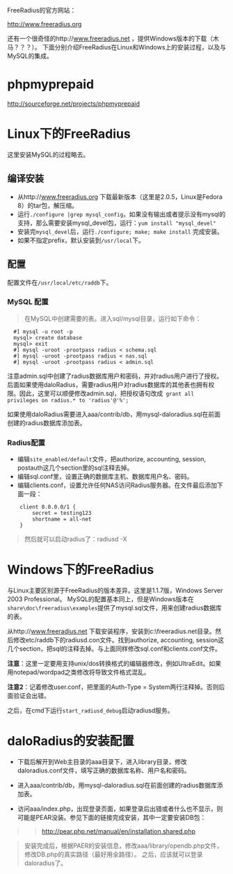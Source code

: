 FreeRadius的官方网站：

http://www.freeradius.org

还有一个很奇怪的http://www.freeradius.net ，提供Windows版本的下载（木马？？？）。
下面分别介绍FreeRadius在Linux和Windows上的安装过程，以及与MySQL的集成。

# phpmyprepaid #
http://sourceforge.net/projects/phpmyprepaid

# Linux下的FreeRadius #

这里安装MySQL的过程略去。

## 编译安装 ##

  * 从http://www.freeradius.org 下载最新版本（这里是2.0.5，Linux是Fedora 8）的tar包，解压缩。
  * 运行`./configure |grep mysql_config`，如果没有输出或者提示没有mysql的支持，那么需要安装mysql\_devel包，运行：`yum install "mysql_devel"`
  * 安装完`mysql_devel`后，运行`./configure; make; make install` 完成安装。
  * 如果不指定prefix，默认安装到`/usr/local`下。

## 配置 ##

配置文件在`/usr/local/etc/raddb`下。

### MySQL 配置 ###

> 在MySQL中创建需要的表。进入sql/mysql目录，运行如下命令：
```
  #] mysql -u root -p 
  mysql> create database 
  mysql> exit
  #] mysql -uroot -prootpass radius < schema.sql
  #] mysql -uroot -prootpass radius < nas.sql
  #] mysql -uroot -prootpass radius < admin.sql
```
注意admin.sql中创建了radius数据库用户和密码，并对radius用户进行了授权。
后面如果使用daloRadius，需要radius用户对radius数据库的其他表也拥有权限。因此，这里可以顺便修改admin.sql，把授权语句改成` grant all privileges on radius.* to 'radius'@'%';`

如果使用daloRadius需要进入aaa/contrib/db，用mysql-daloradius.sql在前面创建的radius数据库添加表。

### Radius配置 ###

  * 编辑`site_enabled/default`文件，把authorize, accounting, session, postauth这几个section里的sql注释去掉。
  * 编辑sql.conf里，设置正确的数据库主机、数据库用户名、密码。
  * 编辑clients.conf，设置允许任何NAS访问Radius服务器。在文件最后添加下面一段：
```
    client 0.0.0.0/1 {
        secret = testing123
        shortname = all-net
    }
```
> 然后就可以启动radius了：radiusd -X


# Windows下的FreeRadius #

与Linux主要区别源于FreeRadius的版本差异。这里是1.1.7版，Windows Server 2003 Professional。
MySQL的配置基本同上，但是Windows版本在`share\doc\freeradius\examples`提供了mysql.sql文件，用来创建radius数据库的表。

从http://www.freeradius.net 下载安装程序，安装到c:\freeradius.net目录。然后修改etc/raddb下的radiusd.con文件。找到authorize, accounting, session这几个section，把sql的注释去掉。与上面同样修改sql.conf和clients.conf文件。

**注意**：这里一定要用支持unix/dos转换格式的编辑器修改，例如UltraEdit。如果用notepad/wordpad之类修改将导致文件格式混乱。

**注意2**：记着修改user.conf，把里面的Auth-Type = System两行注释掉。否则后面验证会出错。

之后，在cmd下运行`start_radiusd_debug`启动radiusd服务。


# daloRadius的安装配置 #

  * 下载后解开到Web主目录的aaa目录下，进入library目录，修改daloradius.conf文件，填写正确的数据库名称、用户名和密码。

  * 进入aaa/contrib/db，用mysql-daloradius.sql在前面创建的radius数据库添加表。

  * 访问aaa/index.php，出现登录页面，如果登录后出错或者什么也不显示，则可能是PEAR没装。参见下面的链接完成安装，其中一定要安装DB包：
> > http://pear.php.net/manual/en/installation.shared.php

> 安装完成后，根据PAER的安装信息，修改aaa/library/opendb.php文件，修改DB.php的真实路径（最好用全路径）。
> 之后，应该就可以登录daloradius了。